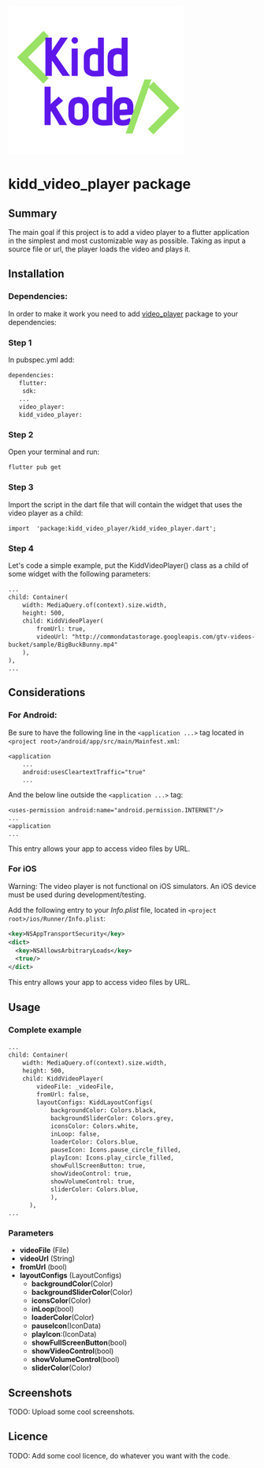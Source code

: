 <img height="300" src="https://github.com/MCarlomagno/flutter_core_architecture/blob/master/Kidd_kode.png">

# kidd_video_player package

## Summary
 The main goal if this project is to add a video player to a flutter application in the simplest and most customizable way as possible.
Taking as input a source file or url, the player loads the video and plays it.

## Installation

### Dependencies:
In order to make it work you need to add [video_player](https://pub.dev/packages/video_player) package to your dependencies:


### Step 1
In pubspec.yml add:

    dependencies:
	   flutter:
		sdk:
	   ...
	   video_player:
	   kidd_video_player: 
    
### Step 2
Open your terminal and run:

    flutter pub get


### Step 3

Import the script in the dart file that will contain the widget that uses the video player as a child:

    import  'package:kidd_video_player/kidd_video_player.dart';


### Step 4

Let's code a simple example, put the KiddVideoPlayer() class as a child of some widget with the following parameters:

    ...
    child: Container(
	    width: MediaQuery.of(context).size.width,
	    height: 500,
	    child: KiddVideoPlayer(
		    fromUrl: true,
		    videoUrl: "http://commondatastorage.googleapis.com/gtv-videos-bucket/sample/BigBuckBunny.mp4"
		),
	),
	...



## Considerations
### For Android:
Be sure to have the following line in the `<application ...>` tag located in `<project root>/android/app/src/main/Mainfest.xml`:
```
<application 
    ...
    android:usesCleartextTraffic="true"
    ...
 ```   
 
And the below line outside the `<application ...>` tag:
```
<uses-permission android:name="android.permission.INTERNET"/>
...
<application 
...
```   
This entry allows your app to access video files by URL.

### For iOS

Warning: The video player is not functional on iOS simulators. An iOS device must be used during development/testing.

Add the following entry to your _Info.plist_ file, located in `<project root>/ios/Runner/Info.plist`:

```xml
<key>NSAppTransportSecurity</key>
<dict>
  <key>NSAllowsArbitraryLoads</key>
  <true/>
</dict>

```

This entry allows your app to access video files by URL.

## Usage

### Complete example

    ...
    child: Container(
	    width: MediaQuery.of(context).size.width,
	    height: 500,
	    child: KiddVideoPlayer(
		    videoFile: _videoFile,
		    fromUrl: false,
		    layoutConfigs: KiddLayoutConfigs(
			    backgroundColor: Colors.black,
			    backgroundSliderColor: Colors.grey,
			    iconsColor: Colors.white,
			    inLoop: false,
			    loaderColor: Colors.blue,
			    pauseIcon: Icons.pause_circle_filled,
			    playIcon: Icons.play_circle_filled,
			    showFullScreenButton: true,
			    showVideoControl: true,
			    showVolumeControl: true,
			    sliderColor: Colors.blue,
			    ),
		  ),
	...

### Parameters

 -  **videoFile** (File)
 -  **videoUrl** (String)
 -  **fromUrl** (bool)
 - **layoutConfigs** (LayoutConfigs)
	 -  **backgroundColor**(Color)
	 -  **backgroundSliderColor**(Color)
	 -  **iconsColor**(Color)
	 -  **inLoop**(bool)
	 -  **loaderColor**(Color)
	 -  **pauseIcon**(IconData)
	 -  **playIcon**:(IconData)
	 -  **showFullScreenButton**(bool)
	 -  **showVideoControl**(bool)
	 -  **showVolumeControl**(bool)
	 -  **sliderColor**(Color)

## Screenshots

TODO: Upload some cool screenshots.

## Licence

TODO: Add some cool licence, do whatever you want with the code.

